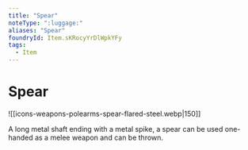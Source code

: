 ```yaml
---
title: "Spear"
noteType: ":luggage:"
aliases: "Spear"
foundryId: Item.sKRocyYrDlWpkYFy
tags:
  - Item
---
```


# Spear
![[icons-weapons-polearms-spear-flared-steel.webp|150]]

A long metal shaft ending with a metal spike, a spear can be used one-handed as a melee weapon and can be thrown.

